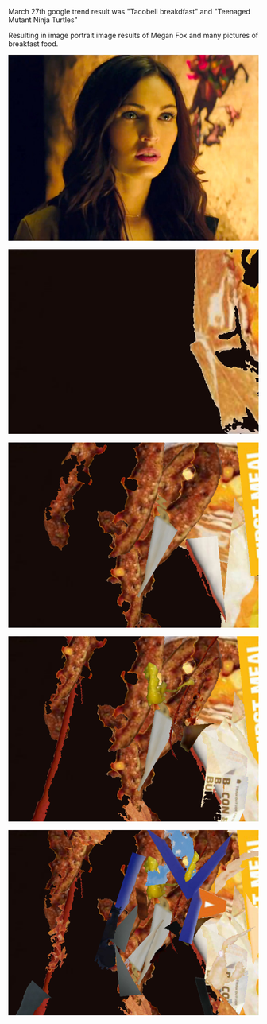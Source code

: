 March 27th google trend result was "Tacobell breakdfast" and "Teenaged Mutant Ninja Turtles"

Resulting in image portrait image results of Megan Fox and many pictures of breakfast food.

![Example Image](../project_images/tmnt_tbb/rs_560x415-140327084843-1024.megan-fox-teenage-mutant-ninja-turtles.ls.32714_copy.jpg?raw=true)

![Example Image](../project_images/tmnt_tbb/outimg00002.png?raw=true)

![Example Image](../project_images/tmnt_tbb/outimg00013.png?raw=true)

![Example Image](../project_images/tmnt_tbb/outimg00024.png?raw=true)

![Example Image](../project_images/tmnt_tbb/outimg00052.png?raw=true)

